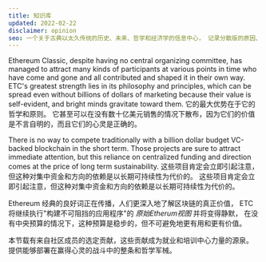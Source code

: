 ```yaml
---
title: 知识库
updated: 2022-02-22
disclaimer: opinion
seo: 一个关于古典以太久传统的历史、未来、哲学和经济学的信息中心， 记录分散版的原因、方式和地点。
---
```


Ethereum Classic, despite having no central organizing committee, has managed to attract many kinds of participants at various points in time who have come and gone and all contributed and shaped it in their own way. ETC's greatest strength lies in its philosophy and principles, which can be spread even without billions of dollars of marketing because their value is self-evident, and bright minds gravitate toward them. 它的最大优势在于它的哲学和原则。 它甚至可以在没有数十亿美元销售的情况下散布，因为它们的价值是不言自明的，而且它们的心灵是正确的。

There is no way to compete traditionally with a billion dollar budget VC-backed blockchain in the short term. Those projects are sure to attract immediate attention, but this reliance on centralized funding and direction comes at the price of long term sustainability. 这些项目肯定会立即引起注意，但这种对集中资金和方向的依赖是以长期可持续性为代价的。 这些项目肯定会立即引起注意，但这种对集中资金和方向的依赖是以长期可持续性为代价的。

Ethereum 经典的良好词正在传播，人们更深入地了解区块链的真正价值， ETC 将继续执行"构建不可阻挡的应用程序"的 _原始Etherum视图_ 并将变得静默， 在没有中央预算的情况下，这种预算是稳步的，但不可避免地更有用和更有价值。

本节载有来自社区成员的选定贡献，这些贡献成为就业和培训中心力量的源泉。 提供能够部署在赢得心灵的战斗中的整条和哲学军械。
